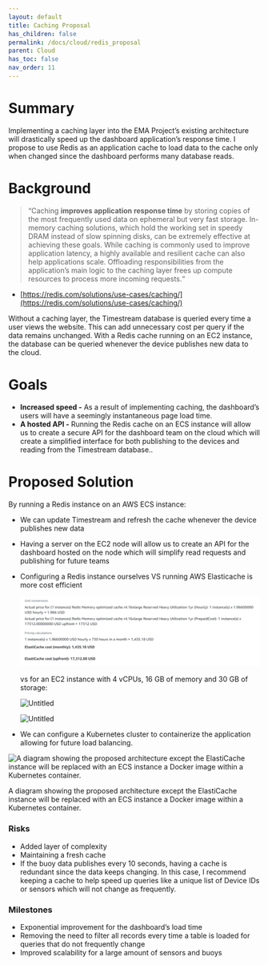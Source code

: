 ```yaml
---
layout: default
title: Caching Proposal
has_children: false
permalink: /docs/cloud/redis_proposal
parent: Cloud
has_toc: false
nav_order: 11
---
```


# Summary

Implementing a caching layer into the EMA Project’s existing architecture will drastically speed up the dashboard application’s response time. I propose to use Redis as an application cache to load data to the cache only when changed since the dashboard performs many database reads. 

# Background

> “Caching **improves application response time** by storing copies of the most frequently used data on ephemeral but very fast storage. In-memory caching solutions, which hold the working set in speedy DRAM instead of slow spinning disks, can be extremely effective at achieving these goals. While caching is commonly used to improve application latency, a highly available and resilient cache can also help applications scale. Offloading responsibilities from the application’s main logic to the caching layer frees up compute resources to process more incoming requests.“
- [https://redis.com/solutions/use-cases/caching/](https://redis.com/solutions/use-cases/caching/)
> 

Without a caching layer, the Timestream database is queried every time a user views the website. This can add unnecessary cost per query if the data remains unchanged. With a Redis cache running on an EC2 instance, the database can be queried whenever the device publishes new data to the cloud. 

# Goals

- **Increased speed -** As a result of implementing caching, the dashboard’s users will have a seemingly instantaneous page load time.
- **A hosted API -** Running the Redis cache on an ECS instance will allow us to create a secure API for the dashboard team on the cloud which will create a simplified interface for both publishing to the devices and reading from the Timestream database..

# Proposed Solution

By running a Redis instance on an AWS ECS instance: 

- We can update Timestream and refresh the cache whenever the device publishes new data
- Having a server on the EC2 node will allow us to create an API for the dashboard hosted on the node which will simplify read requests and publishing for future teams
- Configuring a Redis instance ourselves VS running AWS Elasticache is more cost efficient
    
    ![ElastiCache cost](https://raw.githubusercontent.com/BCIT-Reseach-Long-Term-ISSP/bcit-reseach-long-term-issp.github.io/master/cloud/assets/cache_figure_1.png)
    
    
    vs for an EC2 instance with 4 vCPUs, 16 GB of memory and 30 GB of storage:
    
    ![Untitled](Redis%20Proposal%20bbf19ce7dfd148e3b6f50cb147e5a6ea/Untitled%201.png)
    
    ![Untitled](Redis%20Proposal%20bbf19ce7dfd148e3b6f50cb147e5a6ea/Untitled%202.png)
    
- We can configure a Kubernetes cluster to containerize the application allowing for future load balancing.

![A diagram showing the proposed architecture except the ElastiCache instance will be replaced with an ECS instance a Docker image within a Kubernetes container. ](Redis%20Proposal%20bbf19ce7dfd148e3b6f50cb147e5a6ea/Untitled%203.png)

A diagram showing the proposed architecture except the ElastiCache instance will be replaced with an ECS instance a Docker image within a Kubernetes container. 

### Risks

- Added layer of complexity
- Maintaining a fresh cache
- If the buoy data publishes every 10 seconds, having a cache is redundant since the data keeps changing. In this case, I recommend keeping a cache to help speed up queries like a unique list of Device IDs or sensors which will not change as frequently.

### Milestones

- Exponential improvement for the dashboard’s load time
- Removing the need to filter all records every time a table is loaded for queries that do not frequently change
- Improved scalability for a large amount of sensors and buoys
